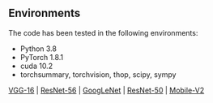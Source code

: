 ## Environments
The code has been tested in the following environments:

- Python 3.8  
- PyTorch 1.8.1
- cuda 10.2
- torchsummary, torchvision, thop, scipy, sympy

[VGG-16](https://drive.google.com/file/d/1i3ifLh70y1nb8d4mazNzyC4I27jQcHrE/view) | [ResNet-56](https://drive.google.com/file/d/1f1iSGvYFjSKIvzTko4fXFCbS-8dw556T/view) | [GoogLeNet](https://drive.google.com/file/d/1rYMazSyMbWwkCGCLvofNKwl58W6mmg5c/view) | [ResNet-50](https://drive.google.com/file/d/1OYpVB84BMU0y-KU7PdEPhbHwODmFvPbB/view) | [Mobile-V2](https://download.pytorch.org/models/mobilenet_v2-b0353104.pth) 
